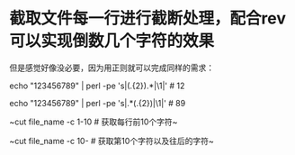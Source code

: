 # 截取文件每一行进行截断处理，配合rev可以实现倒数几个字符的效果

但是感觉好像没必要，因为用正则就可以完成同样的需求：

echo "123456789" | perl -pe 's|(.{2}).*|\1|'  # 12

echo "123456789" | perl -pe 's|.*(.{2})|\1|'  # 89

~cut file_name -c 1-10  # 获取每行前10个字符~

~cut file_name -c 10-  # 获取第10个字符以及往后的字符~